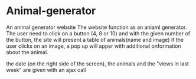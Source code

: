 # Animal-generator
An animal generator website
The website function as an aniaml generator. The user need to click on a button (4, 8 or 10)
and with the given number of the button, the site will present a table of animals(name and image)
if the user clicks on an image, a pop up will apper with additional onformation about the animal.


the date (on the right side of the screen), the animals and the "views in last week" are given with an ajax call
